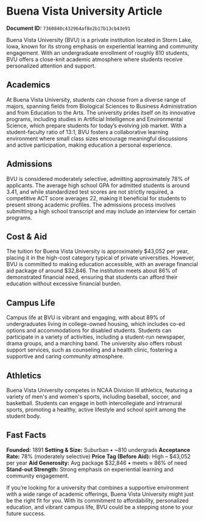 # Buena Vista University Article

**Document ID:** `7360840c432964af8e2b17b13cb43e91`

Buena Vista University (BVU) is a private institution located in Storm Lake, Iowa, known for its strong emphasis on experiential learning and community engagement. With an undergraduate enrollment of roughly 810 students, BVU offers a close-knit academic atmosphere where students receive personalized attention and support.

## Academics
At Buena Vista University, students can choose from a diverse range of majors, spanning fields from Biological Sciences to Business Administration and from Education to the Arts. The university prides itself on its innovative programs, including studies in Artificial Intelligence and Environmental Science, which prepare students for today’s evolving job market. With a student-faculty ratio of 13:1, BVU fosters a collaborative learning environment where small class sizes encourage meaningful discussions and active participation, making education a personal experience.

## Admissions
BVU is considered moderately selective, admitting approximately 78% of applicants. The average high school GPA for admitted students is around 3.41, and while standardized test scores are not strictly required, a competitive ACT score averages 22, making it beneficial for students to present strong academic profiles. The admissions process involves submitting a high school transcript and may include an interview for certain programs.

## Cost & Aid
The tuition for Buena Vista University is approximately $43,052 per year, placing it in the high-cost category typical of private universities. However, BVU is committed to making education accessible, with an average financial aid package of around $32,846. The institution meets about 86% of demonstrated financial need, ensuring that students can afford their education without excessive financial burden.

## Campus Life
Campus life at BVU is vibrant and engaging, with about 89% of undergraduates living in college-owned housing, which includes co-ed options and accommodations for disabled students. Students can participate in a variety of activities, including a student-run newspaper, drama groups, and a marching band. The university also offers robust support services, such as counseling and a health clinic, fostering a supportive and caring community atmosphere.

## Athletics
Buena Vista University competes in NCAA Division III athletics, featuring a variety of men's and women's sports, including baseball, soccer, and basketball. Students can engage in both intercollegiate and intramural sports, promoting a healthy, active lifestyle and school spirit among the student body.

## Fast Facts
**Founded:** 1891
**Setting & Size:** Suburban • ~810 undergrads
**Acceptance Rate:** 78% (moderately selective)
**Price Tag (Before Aid):** High – $43,052 per year
**Aid Generosity:** Avg package $32,846 • meets ≈ 86% of need
**Stand-out Strength:** Strong emphasis on experiential learning and community engagement.

If you’re looking for a university that combines a supportive environment with a wide range of academic offerings, Buena Vista University might just be the right fit for you. With its commitment to affordability, personalized education, and vibrant campus life, BVU could be a stepping stone to your future success.
